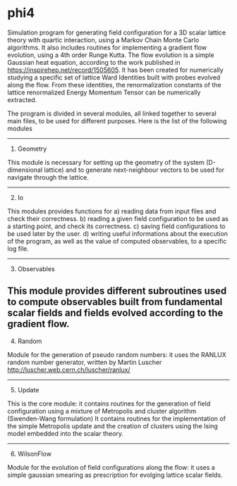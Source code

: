 # phi4
Simulation program for generating field configuration for a 3D scalar lattice theory with quartic interaction, using a Markov Chain Monte Carlo algorithms.
It also includes routines for implementing a gradient flow evolution, using a 4th order Runge Kutta.
The flow evolution is a simple Gaussian heat equation, according to the work published in https://inspirehep.net/record/1505605.
It has been created for numerically studying a specific set of lattice Ward Identities built with probes evolved along the flow. 
From these identities, the renormalization constants of the lattice renormalized Energy Momentum Tensor can be numerically extracted.

The program is divided in several modules, all linked together to several main files, to be used for different purposes.
Here is the list of the following modules

----------------------------------------------------------------------------------------------------------------------------

1) Geometry

This module is necessary for setting up the geometry of the system (D-dimensional lattice) and to generate next-neighbour     vectors to be used for navigate through the lattice.

----------------------------------------------------------------------------------------------------------------------------

2) Io
  
This modules provides functions for 
    a) reading data from input files and check their correctness.
    b) reading a given field configuration to be used as a starting point, and check its correctness.
    c) saving field configurations to be used later by the user.
    d) writing useful informations about the execution of the program, as well as the value of computed observables, to a specific log file.
    
 ----------------------------------------------------------------------------------------------------------------------------
 
 3) Observables
 
This module provides different subroutines used to compute observables built from fundamental scalar fields and fields evolved according to the gradient flow.
 ----------------------------------------------------------------------------------------------------------------------------
 
 4) Random
 
Module for the generation of pseudo random numbers: it uses the  RANLUX random number generator, written by Martin Luscher
 http://luscher.web.cern.ch/luscher/ranlux/
 
 ----------------------------------------------------------------------------------------------------------------------------

5) Update
  
This is the core module: it contains routines for the generation of field configuration using a mixture of Metropolis and cluster algorithm (Swenden-Wang formulation)
 It contains routines for the implementation of the simple Metropolis update and the creation of clusters using the Ising model embedded into the scalar theory.
 
----------------------------------------------------------------------------------------------------------------------------

6) WilsonFlow

Module for the evolution of field configurations along the flow: it uses a simple gaussian smearing as prescription for evolging lattice scalar fields.
